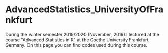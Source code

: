# AdvancedStatistics_UniversityOfFrankfurt
During the winter semester 2019/2020 (November, 2019) I lectured at the course "Advanced Statistics in R" at the Goethe University Frankfurt, Germany. On this page you can find codes used during this course.
